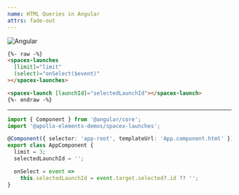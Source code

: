 ```yaml
---
name: HTML Queries in Angular
attrs: fade-out
---
```


<img slot="end-start" alt="Angular" src="/_merged_assets/brand-logos/angular.svg"/>

```html
{%- raw -%}
<spacex-launches
  [limit]="limit"
  (select)="onSelect($event)"
></spacex-launches>

<spacex-launch [launchId]="selectedLaunchId"></spacex-launch>
{%- endraw -%}
```

-----

```ts
import { Component } from '@angular/core';
import '@apollo-elements-demos/spacex-launches';

@Component({ selector: 'app-root', templateUrl: 'App.component.html' })
export class AppComponent {
  limit = 3;
  selectedLaunchId = '';

  onSelect = event =>
    this.selectedLaunchId = event.target.selected?.id ?? '';
}
```
